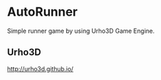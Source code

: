 AutoRunner
==========

Simple runner game by using Urho3D Game Engine.

Urho3D
-------------------------------------------------
http://urho3d.github.io/